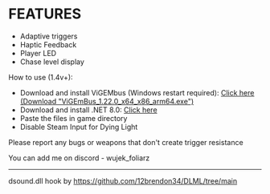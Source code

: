 # FEATURES
- Adaptive triggers
- Haptic Feedback
- Player LED
- Chase level display

How to use (1.4v+):
- Download and install ViGEMbus (Windows restart required): [Click here (Download "ViGEmBus_1.22.0_x64_x86_arm64.exe")](https://github.com/nefarius/ViGEmBus/releases/tag/v1.22.0)
- Download and install .NET 8.0: [Click here](https://dotnet.microsoft.com/en-us/download/dotnet/thank-you/runtime-8.0.4-windows-x64-installer)
- Paste the files in game directory
- Disable Steam Input for Dying Light

Please report any bugs or weapons that don't create trigger resistance

You can add me on discord - wujek_foliarz

---

dsound.dll hook by https://github.com/12brendon34/DLML/tree/main
